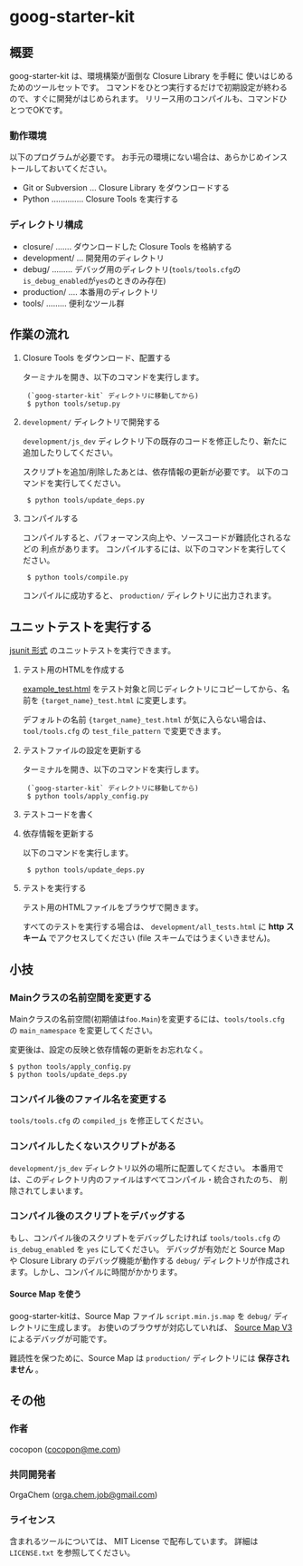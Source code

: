 goog-starter-kit
================




概要
----
goog-starter-kit は、環境構築が面倒な Closure Library を手軽に
使いはじめるためのツールセットです。
コマンドをひとつ実行するだけで初期設定が終わるので、すぐに開発がはじめられます。
リリース用のコンパイルも、コマンドひとつでOKです。


### 動作環境
以下のプログラムが必要です。
お手元の環境にない場合は、あらかじめインストールしておいてください。

- Git or Subversion ... Closure Library をダウンロードする
- Python .............. Closure Tools を実行する


### ディレクトリ構成
- closure/ ....... ダウンロードした Closure Tools を格納する
- development/ ... 開発用のディレクトリ
- debug/ ......... デバッグ用のディレクトリ(`tools/tools.cfg`の`is_debug_enabled`が`yes`のときのみ存在)
- production/ .... 本番用のディレクトリ
- tools/ ......... 便利なツール群




作業の流れ
----------
1. Closure Tools をダウンロード、配置する

    ターミナルを開き、以下のコマンドを実行します。

        (`goog-starter-kit` ディレクトリに移動してから)
        $ python tools/setup.py


2. `development/` ディレクトリで開発する

    `development/js_dev` ディレクトリ下の既存のコードを修正したり、新たに
    追加したりしてください。

    スクリプトを追加/削除したあとは、依存情報の更新が必要です。
    以下のコマンドを実行してください。

        $ python tools/update_deps.py


3. コンパイルする

    コンパイルすると、パフォーマンス向上や、ソースコードが難読化されるなどの
    利点があります。
    コンパイルするには、以下のコマンドを実行してください。

        $ python tools/compile.py

    コンパイルに成功すると、 `production/` ディレクトリに出力されます。




ユニットテストを実行する
------------------------
[jsunit 形式](http://www.infoq.com/jp/articles/javascript-tdd) のユニットテストを実行できます。


1. テスト用のHTMLを作成する

    [example_test.html](https://github.com/cocopon/goog-starter-kit/blob/master/development/js_dev/example_test.html) をテスト対象と同じディレクトリにコピーしてから、名前を `{target_name}_test.html` に変更します。

    デフォルトの名前 `{target_name}_test.html` が気に入らない場合は、 `tool/tools.cfg` の `test_file_pattern` で変更できます。


2. テストファイルの設定を更新する

    ターミナルを開き、以下のコマンドを実行します。

        (`goog-starter-kit` ディレクトリに移動してから)
        $ python tools/apply_config.py


3. テストコードを書く


4. 依存情報を更新する

    以下のコマンドを実行します。

        $ python tools/update_deps.py


5. テストを実行する

    テスト用のHTMLファイルをブラウザで開きます。

    すべてのテストを実行する場合は、 `development/all_tests.html` に **http スキーム** でアクセスしてください (file スキームではうまくいきません)。




小技
----
### Mainクラスの名前空間を変更する
Mainクラスの名前空間(初期値は`foo.Main`)を変更するには、`tools/tools.cfg` の
`main_namespace` を変更してください。

変更後は、設定の反映と依存情報の更新をお忘れなく。

    $ python tools/apply_config.py
    $ python tools/update_deps.py


### コンパイル後のファイル名を変更する
`tools/tools.cfg` の `compiled_js` を修正してください。


### コンパイルしたくないスクリプトがある
`development/js_dev` ディレクトリ以外の場所に配置してください。
本番用では、このディレクトリ内のファイルはすべてコンパイル・統合されたのち、
削除されてしまいます。


### コンパイル後のスクリプトをデバッグする
もし、コンパイル後のスクリプトをデバッグしたければ `tools/tools.cfg` の `is_debug_enabled` を `yes` にしてください。
デバッグが有効だと Source Map や Closure Library のデバッグ機能が動作する `debug/` ディレクトリが作成されます。しかし、コンパイルに時間がかかります。


#### Source Map を使う
goog-starter-kitは、Source Map ファイル `script.min.js.map` を `debug/` ディレクトリに生成します。
お使いのブラウザが対応していれば、 [Source Map V3](https://docs.google.com/document/d/1U1RGAehQwRypUTovF1KRlpiOFze0b-_2gc6fAH0KY0k/edit?pli=1) によるデバッグが可能です。

難読性を保つために、Source Map は `production/` ディレクトリには **保存されません** 。




その他
------
### 作者
cocopon (cocopon@me.com)


### 共同開発者
OrgaChem (orga.chem.job@gmail.com)


### ライセンス
含まれるツールについては、 MIT License で配布しています。
詳細は `LICENSE.txt` を参照してください。
